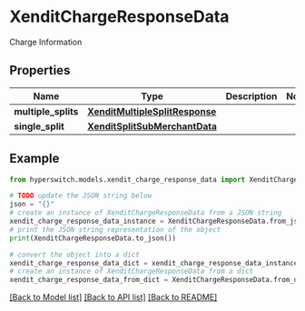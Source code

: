 # XenditChargeResponseData

Charge Information

## Properties

Name | Type | Description | Notes
------------ | ------------- | ------------- | -------------
**multiple_splits** | [**XenditMultipleSplitResponse**](XenditMultipleSplitResponse.md) |  | 
**single_split** | [**XenditSplitSubMerchantData**](XenditSplitSubMerchantData.md) |  | 

## Example

```python
from hyperswitch.models.xendit_charge_response_data import XenditChargeResponseData

# TODO update the JSON string below
json = "{}"
# create an instance of XenditChargeResponseData from a JSON string
xendit_charge_response_data_instance = XenditChargeResponseData.from_json(json)
# print the JSON string representation of the object
print(XenditChargeResponseData.to_json())

# convert the object into a dict
xendit_charge_response_data_dict = xendit_charge_response_data_instance.to_dict()
# create an instance of XenditChargeResponseData from a dict
xendit_charge_response_data_from_dict = XenditChargeResponseData.from_dict(xendit_charge_response_data_dict)
```
[[Back to Model list]](../README.md#documentation-for-models) [[Back to API list]](../README.md#documentation-for-api-endpoints) [[Back to README]](../README.md)


